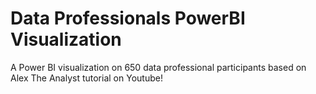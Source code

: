 # Data Professionals PowerBI Visualization
A Power BI visualization on 650 data professional participants based on Alex The Analyst tutorial on Youtube!
